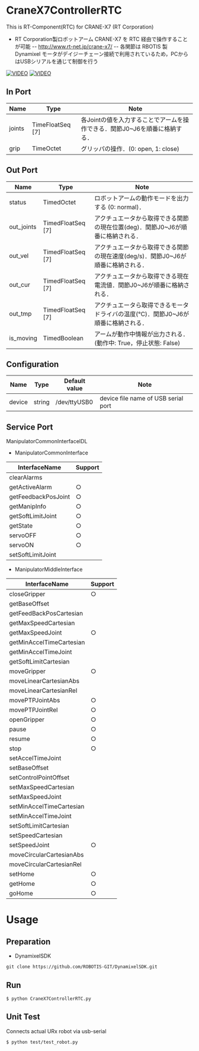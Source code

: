 CraneX7ControllerRTC
====================

This is RT-Component(RTC) for CRANE-X7 (RT Corporation)

- RT Corporation製ロボットアーム CRANE-X7 を RTC 経由で操作することが可能
-- http://www.rt-net.jp/crane-x7/
-- 各関節は RBOTIS 製 Dynamixel モータがデイジーチェーン接続で利用されているため，PCからはUSBシリアルを通じて制御を行う

[![VIDEO](http://img.youtube.com/vi/UohZ_0gL7BM/0.jpg)](http://www.youtube.com/watch?v=UohZ_0gL7BM)
[![VIDEO](http://img.youtube.com/vi/qaLNA0zFO4k/0.jpg)](http://www.youtube.com/watch?v=qaLNA0zFO4k)

In Port
-------

|Name|Type|Note|
----|----|----
|joints | TimeFloatSeq [7] | 各Jointの値を入力することでアームを操作できる．関節J0~J6を順番に格納する．|
|grip | TimeOctet | グリッパの操作．(0: open, 1: close)|

Out Port
--------

|Name|Type|Note|
----|----|----
|status | TimedOctet | ロボットアームの動作モードを出力する (0: normal)．|
|out_joints |TimedFloatSeq [7] |  アクチュエータから取得できる関節の現在位置(deg)．関節J0~J6が順番に格納される．|
|out_vel | TimedFloatSeq [7] |   アクチュエータから取得できる関節の現在速度(deg/s)．関節J0~J6が順番に格納される．|
|out_cur | TimedFloatSeq [7] |  アクチュエータから取得できる現在電流値．関節J0~J6が順番に格納される．|
|out_tmp |TimedFloatSeq [7]  | アクチュエータら取得できるモータドライバの温度(℃)．関節J0~J6が順番に格納される．|
|is_moving| TimedBoolean|  アームが動作中情報が出力される． (動作中: True，停止状態: False)|

Configuration
-------------

|Name|Type|Default value|Note|
----|----|-------------|----
|device | string | /dev/ttyUSB0 | device file name of USB serial port |

Service Port
------------
ManipulatorCommonInterfaceIDL
- ManipulatorCommonInterface

|InterfaceName|Support|
----|----
|clearAlarms||
|getActiveAlarm|○|
|getFeedbackPosJoint|○|
|getManipInfo|○|
|getSoftLimitJoint|○|
|getState|○|
|servoOFF|○|
|servoON|○|
|setSoftLimitJoint||

- ManipulatorMiddleInterface

|InterfaceName|Support|
----|----
|closeGripper|○|
|getBaseOffset||
|getFeedBackPosCartesian||
|getMaxSpeedCartesian||
|getMaxSpeedJoint|○|
|getMinAccelTimeCartesian||
|getMinAccelTimeJoint||
|getSoftLimitCartesian||
|moveGripper|○|
|moveLinearCartesianAbs||
|moveLinearCartesianRel||
|movePTPJointAbs|○|
|movePTPJointRel|○|
|openGripper|○|
|pause|○|
|resume|○|
|stop|○|
|setAccelTimeJoint||
|setBaseOffset||
|setControlPointOffset||
|setMaxSpeedCartesian||
|setMaxSpeedJoint||
|setMinAccelTimeCartesian||
|setMinAccelTimeJoint||
|setSoftLimitCartesian||
|setSpeedCartesian||
|setSpeedJoint|○|
|moveCircularCartesianAbs||
|moveCircularCartesianRel||
|setHome|○|
|getHome|○|
|goHome|○|


Usage
=====

Preparation
-----------
- DynamixelSDK
```
git clone https://github.com/ROBOTIS-GIT/DynamixelSDK.git
```

Run
------
```
$ python CraneX7ControllerRTC.py
```

Unit Test
-----------
Connects actual URx robot via usb-serial
```
$ python test/test_robot.py
```
